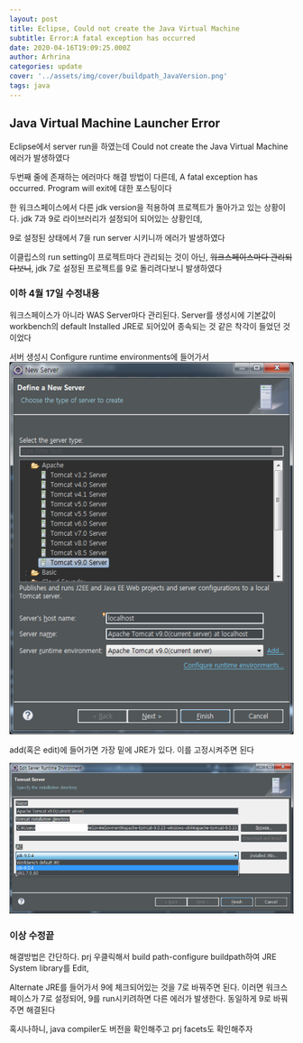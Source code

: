 ```yaml
---
layout: post
title: Eclipse, Could not create the Java Virtual Machine
subtitle: Error:A fatal exception has occurred
date: 2020-04-16T19:09:25.000Z
author: Arhrina
categories: update
cover: '../assets/img/cover/buildpath_JavaVersion.png'
tags: java
---
```


## Java Virtual Machine Launcher Error

Eclipse에서 server run을 하였는데 Could not create the Java Virtual Machine 에러가 발생하였다

두번째 줄에 존재하는 에러마다 해결 방법이 다른데, A fatal exception has occurred. Program will exit에 대한 포스팅이다

한 워크스페이스에서 다른 jdk version을 적용하여 프로젝트가 돌아가고 있는 상황이다. jdk 7과 9로 라이브러리가 설정되어 되어있는 상황인데,

9로 설정된 상태에서 7을 run server 시키니까 에러가 발생하였다

이클립스의 run setting이 프로젝트마다 관리되는 것이 아닌, ~~워크스페이스마다 관리되다보니~~, jdk 7로 설정된 프로젝트를 9로 돌리려다보니 발생하였다

### 이하 4월 17일 수정내용

워크스페이스가 아니라 WAS Server마다 관리된다. Server를 생성시에 기본값이 workbench의 default Installed JRE로 되어있어 종속되는 것 같은 착각이 들었던 것이었다

서버 생성시 Configure runtime environments에 들어가서
<img src="https://github.com/arhrina/arhrina.github.io/blob/master/assets/img/cover/newServer.png?raw=true">

add(혹은 edit)에 들어가면 가장 밑에 JRE가 있다. 이를 고정시켜주면 된다

<img src="https://github.com/arhrina/arhrina.github.io/blob/master/assets/img/cover/add,editServer.png?raw=true">

### 이상 수정끝



해결방법은 간단하다. prj 우클릭해서 build path-configure buildpath하여 JRE System library를 Edit,

Alternate JRE를 들어가서 9에 체크되어있는 것을 7로 바꿔주면 된다. 이러면 워크스페이스가 7로 설정되어, 9를 run시키려하면 다른 에러가 발생한다. 동일하게 9로 바꿔주면 해결된다

혹시나하니, java compiler도 버전을 확인해주고 prj facets도 확인해주자